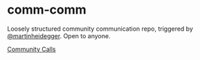 # comm-comm

Loosely structured community communication repo, triggered by [@martinheidegger](https://github.com/martinheidegger). Open to anyone.

[Community Calls](https://github.com/dat-land/comm-comm/issues?q=is%3Aissue+label%3Ameeting)
